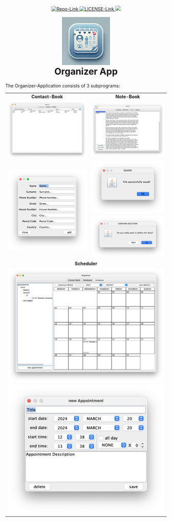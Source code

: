 <div align="center">
<br>    
<a href="https://github.com/AbUndMax/Organizer-App_Java-swing">
        <img src="https://img.shields.io/badge/GitHub-Java__ArgsParser-blue?logo=github" alt="Repo-Link">
    </a>
    <a href="https://github.com/AbUndMax/Organizer-App_Java-swing/blob/main/LICENSE">
        <img src="https://img.shields.io/badge/License-MIT-blue" alt="LICENSE-Link">
    </a>
    <a href=https://github.com/AbUndMax/Organizer-App_Java-swing/releases/latest">
        <img src="https://img.shields.io/github/v/release/AbUndMax/Organizer-App_Java-swing?color=brightgreen">
    </a>
<br>
<br>
  <img src="Images/OrganizerAppLogo.jpg" alt="App Icon" width="150" height="150">
<h1 style="margin-top: 0px;">Organizer App</h1>
</div>

The Organizer-Application consists of 3 subprograms:

<table>
    <tr>
        <td style="text-align: center;"><strong>Contact-Book</strong></td>
        <td style="text-align: center;"><strong>Note-Book</strong></td>
    </tr>
    <tr>
        <td style="text-align: center;"><img src="Images/ContactBook_Frame.png" alt="ContactBook Frame"></td>
        <td style="text-align: center;"><img src="Images/Note-Book_Frame.png" alt="Note-Book Frame"></td>
    </tr>
    <tr>
        <td rowspan="2" style="text-align: center;"><img src="Images/new-contact-entry-Dialog.png" alt="New Contact Entry Dialog"></td>
        <td style="text-align: center;"><img src="Images/saved_Dialog.png" alt="Saved Dialog"></td>
    </tr>
    <tr>
        <td style="text-align: center;"><img src="Images/deletion-confirmation_Dialog.png" alt="Deletion Confirmation Dialog"></td>
    </tr>
    <tr>
        <td colspan="2" style="text-align: center;"><strong>Scheduler</strong></td>
    </tr>
    <tr>
        <td colspan="2" style="text-align: center;"><img src="Images/Scheduler_Frame.png" alt="Scheduler Frame"></td>
    </tr>
    <tr>
        <td colspan="2" style="text-align: center;"><img src="Images/Appointment_Dialog.png" alt="Appointment Dialog"></td>
    </tr>
</table>
